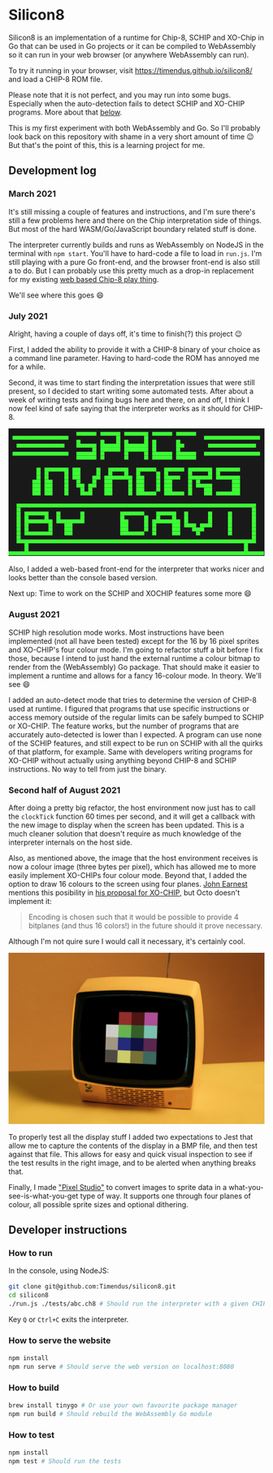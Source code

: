 # Silicon8

Silicon8 is an implementation of a runtime for Chip-8, SCHIP and XO-Chip in Go
that can be used in Go projects or it can be compiled to WebAssembly so it can
run in your web browser (or anywhere WebAssembly can run).

To try it running in your browser, visit https://timendus.github.io/silicon8/
and load a CHIP-8 ROM file.

Please note that it is not perfect, and you may run into some bugs. Especially when the auto-detection fails to detect SCHIP and XO-CHIP programs. More about that [below](#august-2021).

This is my first experiment with both WebAssembly and Go. So I'll probably look
back on this repository with shame in a very short amount of time 😉 But that's
the point of this, this is a learning project for me.

## Development log

### March 2021

It's still missing a couple of features and instructions, and I'm sure there's
still a few problems here and there on the Chip interpretation side of things.
But most of the hard WASM/Go/JavaScript boundary related stuff is done.

The interpreter currently builds and runs as WebAssembly on NodeJS in the
terminal with `npm start`. You'll have to hard-code a file to load in `run.js`.
I'm still playing with a pure Go front-end, and the browser front-end is also
still a to do. But I can probably use this pretty much as a drop-in replacement
for my existing [web based Chip-8 play thing](https://github.com/Timendus/chip-8).

We'll see where this goes 😄

### July 2021

Alright, having a couple of days off, it's time to finish(?) this project 😉

First, I added the ability to provide it with a CHIP-8 binary of your choice as
a command line parameter. Having to hard-code the ROM has annoyed me for a
while.

Second, it was time to start finding the interpretation issues that were still
present, so I decided to start writing some automated tests. After about a week
of writing tests and fixing bugs here and there, on and off, I think I now feel
kind of safe saying that the interpreter works as it should for CHIP-8.

![Space Invaders by David Winter, although that has a bug in and of itself](console.png)

Also, I added a web-based front-end for the interpreter that works nicer and
looks better than the console based version.

Next up: Time to work on the SCHIP and XOCHIP features some more 😄

### August 2021

SCHIP high resolution mode works. Most instructions have been implemented (not
all have been tested) except for the 16 by 16 pixel sprites and XO-CHIP's four
colour mode. I'm going to refactor stuff a bit before I fix those, because I
intend to just hand the external runtime a colour bitmap to render from the
(WebAssembly) Go package. That should make it easier to implement a runtime and
allows for a fancy 16-colour mode. In theory. We'll see 😄

I added an auto-detect mode that tries to determine the version of CHIP-8 used
at runtime. I figured that programs that use specific instructions or access
memory outside of the regular limits can be safely bumped to SCHIP or XO-CHIP.
The feature works, but the number of programs that are accurately auto-detected
is lower than I expected. A program can use none of the SCHIP features, and
still expect to be run on SCHIP with all the quirks of that platform, for
example. Same with developers writing programs for XO-CHIP without actually
using anything beyond CHIP-8 and SCHIP instructions. No way to tell from just
the binary.

### Second half of August 2021

After doing a pretty big refactor, the host environment now just has to call the
`clockTick` function 60 times per second, and it will get a callback with the
new image to display when the screen has been updated. This is a much cleaner
solution that doesn't require as much knowledge of the interpreter internals on
the host side.

Also, as mentioned above, the image that the host environment receives is now a
colour image (three bytes per pixel), which has allowed me to more easily
implement XO-CHIPs four colour mode. Beyond that, I added the option to draw 16
colours to the screen using four planes. [John
Earnest](https://github.com/JohnEarnest) mentions this posibility in [his
proposal for XO-CHIP](https://github.com/JohnEarnest/Octo/blob/gh-pages/docs/XO-ChipSpecification.md),
but Octo doesn't implement it:

> Encoding is chosen such that it would be possible to provide 4 bitplanes (and
> thus 16 colors!) in the future should it prove necessary.

Although I'm not quire sure I would call it necessary, it's certainly cool.

![Showing 16 colours in Silicon8](colours.png)

To properly test all the display stuff I added two expectations to Jest that
allow me to capture the contents of the display in a BMP file, and then test
against that file. This allows for easy and quick visual inspection to see if
the test results in the right image, and to be alerted when anything breaks
that.

Finally, I made ["Pixel Studio"](https://timendus.github.io/silicon8/pixel-studio/)
to convert images to sprite data in a what-you-see-is-what-you-get type of way.
It supports one through four planes of colour, all possible sprite sizes and
optional dithering.

## Developer instructions

### How to run

In the console, using NodeJS:

```bash
git clone git@github.com:Timendus/silicon8.git
cd silicon8
./run.js ./tests/abc.ch8 # Should run the interpreter with a given CHIP-8 binary
```

Key `Q` or `Ctrl+C` exits the interpreter.

### How to serve the website

```bash
npm install
npm run serve # Should serve the web version on localhost:8080
```

### How to build

```bash
brew install tinygo # Or use your own favourite package manager
npm run build # Should rebuild the WebAssembly Go module
```

### How to test

```bash
npm install
npm test # Should run the tests
```
